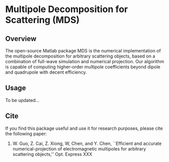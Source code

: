 # Multipole Decomposition for Scattering (MDS)

## Overview
The open-source Matlab package MDS is the numerical implementation of the multipole decomposition for arbitrary scattering objects, based on a combination of full-wave simulation and numerical projection. Our algorithm is capable of computing higher-order multipole coefficients beyond dipole and quadrupole with decent efficiency.

## Usage
To be updated...

## Cite
If you find this package useful and use it for research purposes, please cite the following paper:
1. W. Guo, Z. Cai, Z. Xiong, W, Chen, and Y. Chen, ``Efficient and accurate numerical-projection of electromagnetic multipoles for arbitrary scattering objects,'' Opt. Express XXX
